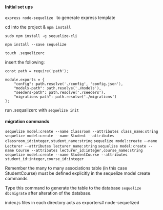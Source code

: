 #### Initial set ups
`express node-sequelize ` to generate express template

cd into the project & `npm install`

`sudo npm install -g sequelize-cli`

`npm install --save sequelize`

`touch .sequelizerc`
 
insert the following:
```
const path = require('path');

module.exports = {
    "config": path.resolve('./config', 'config.json'),
    "models-path": path.resolve('./models'),
    "seeders-path": path.resolve('./seeders'),
    "migrations-path": path.resolve('./migrations')
};
```

run .sequalizerc with `sequelize init`

#### migration commands

`sequelize model:create --name Classroom --attributes class_name:string`
`sequelize model:create --name Student --attributes classroom_id:integer,student_name:string`
`sequelize model:create --name Lecturer --attributes lecturer_name:string`
`sequelize model:create --name Course --attributes lecturer_id:integer,course_name:string`
`sequelize model:create --name StudentCourse --attributes student_id:integer,course_id:integer`

Remember the many to many associations table (in this case StudentCourse) must be defined explicitly in the sequelize model create commands

Type this command to generate the table to the database `sequelize db:migrate` after alteration of the database.

index.js files in each directory acts as exporters# node-sequelized
